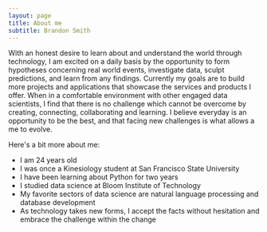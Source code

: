 ```yaml
---
layout: page
title: About me
subtitle: Brandon Smith
---
```


With an honest desire to learn about and understand the world through technology,
I am excited on a daily basis by the opportunity to form hypotheses concerning real world events, investigate data, sculpt predictions, and learn from any findings. Currently my goals are to build more projects and applications that showcase the services and products I offer. When in a comfortable environment with other engaged data scientists, I find that there is no challenge which cannot be overcome by creating, connecting, collaborating and learning. I believe everyday is an opportunity to be the best, and that facing new challenges is what allows a me to evolve.

Here's a bit more about me:

- I am 24 years old
- I was once a Kinesiology student at San Francisco State University
- I have been learning about Python for two years
- I studied data science at Bloom Institute of Technology
- My favorite sectors of data science are natural language processing and database development
- As technology takes new forms, I accept the facts without hesitation and embrace the challenge within the change
